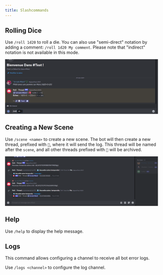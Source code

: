 ```yaml
---
title: Slashcommands
---
```


## Rolling Dice

Use `/roll 1d20` to roll a die. You can also use "semi-direct" notation by adding a comment: `/roll 1d20 My comment`. Please note that "indirect" notation is not available in this mode.

![Roll](/assets/rolls/slash-commands.gif)

## Creating a New Scene

Use `/scene <name>` to create a new scene. The bot will then create a new thread, prefixed with `🎲`, where it will send the log. This thread will be named after the `scene`, and all other threads prefixed with `🎲` will be archived.

![Scene](/assets/rolls/scene.gif)

## Help

Use `/help` to display the help message.

## Logs

This command allows configuring a channel to receive all bot error logs.

Use `/logs <channel>` to configure the log channel.